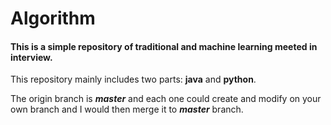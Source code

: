 # Algorithm
#### This is a simple repository of traditional and machine learning meeted in interview.
This repository mainly includes two parts: **java** and **python**.

The origin branch is **_master_** and each one could create and modify on your own branch and I would then merge it to _**master**_ branch. 
